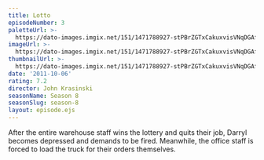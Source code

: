 ```yaml
---
title: Lotto
episodeNumber: 3
paletteUrl: >-
  https://dato-images.imgix.net/151/1471788927-stPBrZGTxCakuxvisVNqDGAfxSz.jpg?auto=enhance&ch=DPR%2CWidth&palette=json
imageUrl: >-
  https://dato-images.imgix.net/151/1471788927-stPBrZGTxCakuxvisVNqDGAfxSz.jpg?auto=compress%2Cformat&ch=DPR%2CWidth&w=500
thumbnailUrl: >-
  https://dato-images.imgix.net/151/1471788927-stPBrZGTxCakuxvisVNqDGAfxSz.jpg?auto=enhance&ch=DPR%2CWidth&fit=crop&fm=jpg&h=280&w=500
date: '2011-10-06'
rating: 7.2
director: John Krasinski
seasonName: Season 8
seasonSlug: season-8
layout: episode.ejs
---
```


After the entire warehouse staff wins the lottery and quits their job, Darryl becomes depressed and demands to be fired. Meanwhile, the office staff is forced to load the truck for their orders themselves.